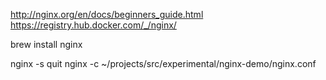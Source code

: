 http://nginx.org/en/docs/beginners_guide.html
https://registry.hub.docker.com/_/nginx/

brew install nginx

nginx -s quit
nginx -c ~/projects/src/experimental/nginx-demo/nginx.conf 

